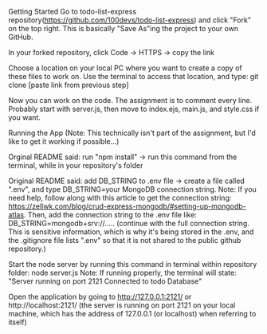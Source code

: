 Getting Started
Go to todo-list-express repository(https://github.com/100devs/todo-list-express) and click "Fork" on the top right. This is basically "Save As"ing the project to your own GitHub.

In your forked repository, click Code -> HTTPS -> copy the link

Choose a location on your local PC where you want to create a copy of these files to work on. Use the terminal to access that location, and type: git clone [paste link from previous step]

Now you can work on the code. The assignment is to comment every line. Probably start with server.js, then move to index.ejs, main.js, and style.css if you want.

Running the App
(Note: This technically isn't part of the assignment, but I'd like to get it working if possible...)

Orginal README said: run "npm install" -> run this command from the terminal, while in your repository's folder

Original README said: add DB_STRING to .env file -> create a file called ".env", and type DB_STRING=your MongoDB connection string.
Note: If you need help, follow along with this article to get the connection string: https://zellwk.com/blog/crud-express-mongodb/#setting-up-mongodb-atlas. Then, add the connection string to the .env file like:
DB_STRING=mongodb+srv://..... (continue with the full connection string. This is sensitive information, which is why it's being stored in the .env, and the .gitignore file lists ".env" so that it is not shared to the public github repository.)

Start the node server by running this command in terminal within repository folder: node server.js
Note: If running properly, the terminal will state:
"Server running on port 2121
Connected to todo Database"

Open the application by going to http://127.0.0.1:2121/ or http://localhost:2121/ (the server is running on port 2121 on your local machine, which has the address of 127.0.0.1 (or localhost) when referring to itself)